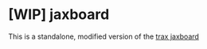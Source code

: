 # [WIP] jaxboard

This is a standalone, modified version of the [trax jaxboard](https://github.com/google/trax/blob/master/trax/jaxboard.py)
